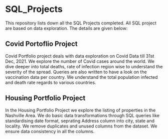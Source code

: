 # SQL_Projects
This repository lists down all the SQL Projects completed. All SQL project are based on data exploration. The details are given below:

## Covid Portoflio Project
Covid Portfolio project deals with data exploration on Covid Data till 31st Dec, 2021. We explore the number of Covid cases around the world. We dive deeper into total deaths, rate of infection region wise to understand the severity of the spread. Queries are also written to have a look on the vaccination data per country. We understand the total population infected and death rate regards to various countries.

## Housing Portfolio Project
In the Housing Portfolio Project we explore the listing of properties in the Nashville Area. We do basic data transformations through SQL queries like standardising date format, seprating Address column into city, state and locality. We remove duplicates and unused columns from the dataset. We ensure data consistency in all the columns.
